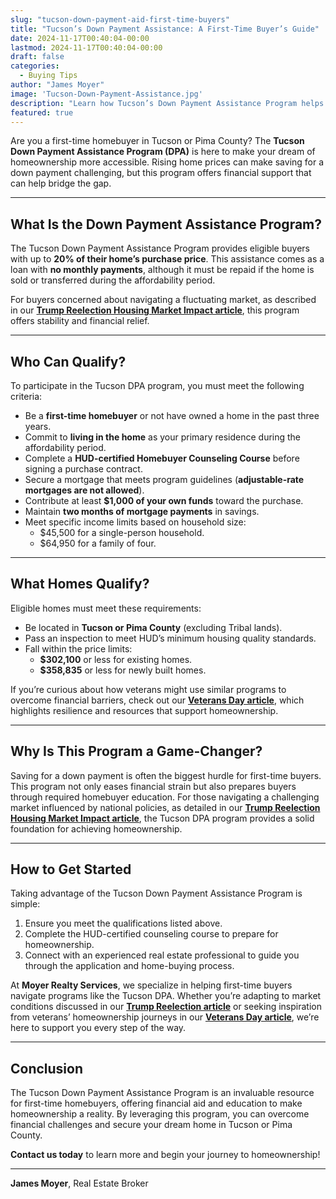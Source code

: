 ```yaml
---
slug: "tucson-down-payment-aid-first-time-buyers"
title: "Tucson’s Down Payment Assistance: A First-Time Buyer’s Guide"
date: 2024-11-17T00:40:04-00:00
lastmod: 2024-11-17T00:40:04-00:00
draft: false
categories:
  - Buying Tips
author: "James Moyer"
image: 'Tucson-Down-Payment-Assistance.jpg'
description: "Learn how Tucson’s Down Payment Assistance Program helps first-time buyers achieve their dream of homeownership."
featured: true
---
```


Are you a first-time homebuyer in Tucson or Pima County? The **Tucson Down Payment Assistance Program (DPA)** is here to make your dream of homeownership more accessible. Rising home prices can make saving for a down payment challenging, but this program offers financial support that can help bridge the gap.

---

## What Is the Down Payment Assistance Program?

The Tucson Down Payment Assistance Program provides eligible buyers with up to **20% of their home’s purchase price**. This assistance comes as a loan with **no monthly payments**, although it must be repaid if the home is sold or transferred during the affordability period.

For buyers concerned about navigating a fluctuating market, as described in our **[Trump Reelection Housing Market Impact article](#)**, this program offers stability and financial relief.

---

## Who Can Qualify?

To participate in the Tucson DPA program, you must meet the following criteria:

- Be a **first-time homebuyer** or not have owned a home in the past three years.
- Commit to **living in the home** as your primary residence during the affordability period.
- Complete a **HUD-certified Homebuyer Counseling Course** before signing a purchase contract.
- Secure a mortgage that meets program guidelines (**adjustable-rate mortgages are not allowed**).
- Contribute at least **$1,000 of your own funds** toward the purchase.
- Maintain **two months of mortgage payments** in savings.
- Meet specific income limits based on household size:
  - $45,500 for a single-person household.
  - $64,950 for a family of four.

---

## What Homes Qualify?

Eligible homes must meet these requirements:

- Be located in **Tucson or Pima County** (excluding Tribal lands).
- Pass an inspection to meet HUD’s minimum housing quality standards.
- Fall within the price limits:
  - **$302,100** or less for existing homes.
  - **$358,835** or less for newly built homes.

If you’re curious about how veterans might use similar programs to overcome financial barriers, check out our **[Veterans Day article](#)**, which highlights resilience and resources that support homeownership.

---

## Why Is This Program a Game-Changer?

Saving for a down payment is often the biggest hurdle for first-time buyers. This program not only eases financial strain but also prepares buyers through required homebuyer education. For those navigating a challenging market influenced by national policies, as detailed in our **[Trump Reelection Housing Market Impact article](#)**, the Tucson DPA program provides a solid foundation for achieving homeownership.

---

## How to Get Started

Taking advantage of the Tucson Down Payment Assistance Program is simple:

1. Ensure you meet the qualifications listed above.
2. Complete the HUD-certified counseling course to prepare for homeownership.
3. Connect with an experienced real estate professional to guide you through the application and home-buying process.

At **Moyer Realty Services**, we specialize in helping first-time buyers navigate programs like the Tucson DPA. Whether you’re adapting to market conditions discussed in our **[Trump Reelection article](#)** or seeking inspiration from veterans’ homeownership journeys in our **[Veterans Day article](#)**, we’re here to support you every step of the way.

---

## Conclusion

The Tucson Down Payment Assistance Program is an invaluable resource for first-time homebuyers, offering financial aid and education to make homeownership a reality. By leveraging this program, you can overcome financial challenges and secure your dream home in Tucson or Pima County.

**Contact us today** to learn more and begin your journey to homeownership!

---

**James Moyer**, Real Estate Broker

